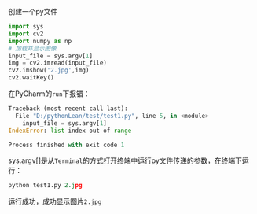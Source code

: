 创建一个py文件
```python
import sys
import cv2
import numpy as np
# 加载并显示图像
input_file = sys.argv[1]
img = cv2.imread(input_file)
cv2.imshow('2.jpg',img)
cv2.waitKey()
```
在PyCharm的`run`下报错：
```python
Traceback (most recent call last):
  File "D:/pythonLean/test/test1.py", line 5, in <module>
    input_file = sys.argv[1]
IndexError: list index out of range

Process finished with exit code 1
```
sys.argv[]是从`Terminal`的方式打开终端中运行py文件传递的参数，在终端下运行：
```python
python test1.py 2.jpg
```
运行成功，成功显示图片`2.jpg`
